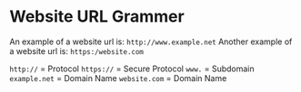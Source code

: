 # Website URL Grammer

An example of a website url is: `http://www.example.net`
Another example of a website url is: `https:/website.com`

`http://` = Protocol
`https://` = Secure Protocol
`www.` = Subdomain
`example.net` = Domain Name
`website.com` = Domain Name
